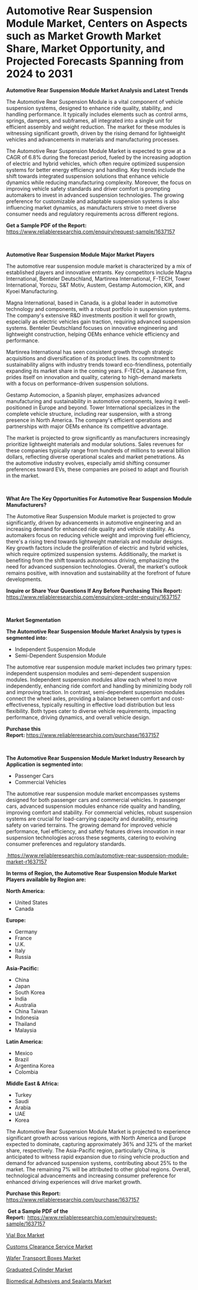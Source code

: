 <p><h1>Automotive Rear Suspension Module Market, Centers on Aspects such as Market Growth Market Share, Market Opportunity, and Projected Forecasts Spanning from 2024 to 2031</h1></p><p><strong>Automotive Rear Suspension Module Market Analysis and Latest Trends</strong></p>
<p><p>The Automotive Rear Suspension Module is a vital component of vehicle suspension systems, designed to enhance ride quality, stability, and handling performance. It typically includes elements such as control arms, springs, dampers, and subframes, all integrated into a single unit for efficient assembly and weight reduction. The market for these modules is witnessing significant growth, driven by the rising demand for lightweight vehicles and advancements in materials and manufacturing processes.</p><p>The Automotive Rear Suspension Module Market is expected to grow at a CAGR of 6.8% during the forecast period, fueled by the increasing adoption of electric and hybrid vehicles, which often require optimized suspension systems for better energy efficiency and handling. Key trends include the shift towards integrated suspension solutions that enhance vehicle dynamics while reducing manufacturing complexity. Moreover, the focus on improving vehicle safety standards and driver comfort is prompting automakers to invest in advanced suspension technologies. The growing preference for customizable and adaptable suspension systems is also influencing market dynamics, as manufacturers strive to meet diverse consumer needs and regulatory requirements across different regions.</p></p>
<p><strong>Get a Sample PDF of the Report:&nbsp;</strong> <a href="https://www.reliableresearchiq.com/enquiry/request-sample/1637157">https://www.reliableresearchiq.com/enquiry/request-sample/1637157</a></p>
<p>&nbsp;</p>
<p><strong>Automotive Rear Suspension Module Major Market Players</strong></p>
<p><p>The automotive rear suspension module market is characterized by a mix of established players and innovative entrants. Key competitors include Magna International, Benteler Deutschland, Martinrea International, F-TECH, Tower International, Yorozu, S&T Motiv, Austem, Gestamp Automocion, KIK, and Kyoei Manufacturing.</p><p>Magna International, based in Canada, is a global leader in automotive technology and components, with a robust portfolio in suspension systems. The company's extensive R&D investments position it well for growth, especially as electric vehicles gain traction, requiring advanced suspension systems. Benteler Deutschland focuses on innovative engineering and lightweight construction, helping OEMs enhance vehicle efficiency and performance.</p><p>Martinrea International has seen consistent growth through strategic acquisitions and diversification of its product lines. Its commitment to sustainability aligns with industry trends toward eco-friendliness, potentially expanding its market share in the coming years. F-TECH, a Japanese firm, prides itself on innovation and quality, catering to high-demand markets with a focus on performance-driven suspension solutions.</p><p>Gestamp Automocion, a Spanish player, emphasizes advanced manufacturing and sustainability in automotive components, leaving it well-positioned in Europe and beyond. Tower International specializes in the complete vehicle structure, including rear suspension, with a strong presence in North America. The company's efficient operations and partnerships with major OEMs enhance its competitive advantage.</p><p>The market is projected to grow significantly as manufacturers increasingly prioritize lightweight materials and modular solutions. Sales revenues for these companies typically range from hundreds of millions to several billion dollars, reflecting diverse operational scales and market penetrations. As the automotive industry evolves, especially amid shifting consumer preferences toward EVs, these companies are poised to adapt and flourish in the market.</p></p>
<p>&nbsp;</p>
<p><strong>What Are The Key Opportunities For Automotive Rear Suspension Module Manufacturers?</strong></p>
<p><p>The Automotive Rear Suspension Module market is projected to grow significantly, driven by advancements in automotive engineering and an increasing demand for enhanced ride quality and vehicle stability. As automakers focus on reducing vehicle weight and improving fuel efficiency, there's a rising trend towards lightweight materials and modular designs. Key growth factors include the proliferation of electric and hybrid vehicles, which require optimized suspension systems. Additionally, the market is benefiting from the shift towards autonomous driving, emphasizing the need for advanced suspension technologies. Overall, the market's outlook remains positive, with innovation and sustainability at the forefront of future developments.</p></p>
<p><strong>Inquire or Share Your Questions If Any Before Purchasing This Report:</strong> <a href="https://www.reliableresearchiq.com/enquiry/pre-order-enquiry/1637157">https://www.reliableresearchiq.com/enquiry/pre-order-enquiry/1637157</a></p>
<p>&nbsp;</p>
<p><strong>Market Segmentation</strong></p>
<p><strong>The Automotive Rear Suspension Module Market Analysis by types is segmented into:</strong></p>
<p><ul><li>Independent Suspension Module</li><li>Semi-Dependent Suspension Module</li></ul></p>
<p><p>The automotive rear suspension module market includes two primary types: independent suspension modules and semi-dependent suspension modules. Independent suspension modules allow each wheel to move independently, enhancing ride comfort and handling by minimizing body roll and improving traction. In contrast, semi-dependent suspension modules connect the wheel axles, providing a balance between comfort and cost-effectiveness, typically resulting in effective load distribution but less flexibility. Both types cater to diverse vehicle requirements, impacting performance, driving dynamics, and overall vehicle design.</p></p>
<p><strong>Purchase this Report:&nbsp;</strong><a href="https://www.reliableresearchiq.com/purchase/1637157">https://www.reliableresearchiq.com/purchase/1637157</a></p>
<p>&nbsp;</p>
<p><strong>The Automotive Rear Suspension Module Market Industry Research by Application is segmented into:</strong></p>
<p><ul><li>Passenger Cars</li><li>Commercial Vehicles</li></ul></p>
<p><p>The automotive rear suspension module market encompasses systems designed for both passenger cars and commercial vehicles. In passenger cars, advanced suspension modules enhance ride quality and handling, improving comfort and stability. For commercial vehicles, robust suspension systems are crucial for load-carrying capacity and durability, ensuring safety on varied terrains. The growing demand for improved vehicle performance, fuel efficiency, and safety features drives innovation in rear suspension technologies across these segments, catering to evolving consumer preferences and regulatory standards.</p></p>
<p><a href="https://www.reliableresearchiq.com/automotive-rear-suspension-module-market-r1637157">&nbsp;https://www.reliableresearchiq.com/automotive-rear-suspension-module-market-r1637157</a></p>
<p><strong>In terms of Region, the Automotive Rear Suspension Module Market Players available by Region are:</strong></p>
<p>
    <p> <strong> North America: </strong>
        <ul>
            <li>United States</li>
            <li>Canada</li>
        </ul>
        </p> 
    <p> <strong> Europe: </strong>
        <ul>
            <li>Germany</li>
            <li>France</li>
            <li>U.K.</li>
            <li>Italy</li>
            <li>Russia</li>
        </ul>
        </p> 
    <p> <strong> Asia-Pacific: </strong>
        <ul>
            <li>China</li>
            <li>Japan</li>
            <li>South Korea</li>
            <li>India</li>
            <li>Australia</li>
            <li>China Taiwan</li>
            <li>Indonesia</li>
            <li>Thailand</li>
            <li>Malaysia</li>
        </ul>
        </p> 
    <p> <strong> Latin America: </strong>
        <ul>
            <li>Mexico</li>
            <li>Brazil</li>
            <li>Argentina Korea</li>
            <li>Colombia</li>
        </ul>
        </p> 
    <p> <strong> Middle East & Africa: </strong>
        <ul>
            <li>Turkey</li>
            <li>Saudi</li>
            <li>Arabia</li>
            <li>UAE</li>
            <li>Korea</li>
        </ul>
    </p>
    </p>
<p><p>The Automotive Rear Suspension Module Market is projected to experience significant growth across various regions, with North America and Europe expected to dominate, capturing approximately 36% and 32% of the market share, respectively. The Asia-Pacific region, particularly China, is anticipated to witness rapid expansion due to rising vehicle production and demand for advanced suspension systems, contributing about 25% to the market. The remaining 7% will be attributed to other global regions. Overall, technological advancements and increasing consumer preference for enhanced driving experiences will drive market growth.</p></p>
<p><strong>Purchase this Report: </strong><a href="https://www.reliableresearchiq.com/purchase/1637157">https://www.reliableresearchiq.com/purchase/1637157</a></p>
<p>&nbsp;<strong>Get a Sample PDF of the Report:&nbsp;&nbsp;</strong><a href="https://www.reliableresearchiq.com/enquiry/request-sample/1637157">https://www.reliableresearchiq.com/enquiry/request-sample/1637157</a></p>
<p><strong></strong></p>
<p><p><a href="https://issuu.com/reportprime-2/docs/vial-box-market-size-2030.pptx_cff59d169a871b">Vial Box Market</a></p><p><a href="https://www.linkedin.com/pulse/insights-customs-clearance-service-market-players-size-geographical-qcojf?trackingId=PN6c1b8wTLOch6ABb6Shjg%3D%3D">Customs Clearance Service Market</a></p><p><a href="https://medium.com/@edmondg3yrtreenfelder8956/global-wafer-transport-boxes-industry-types-applications-market-players-regional-growth-bd24d6b4066b?postPublishedType=repub">Wafer Transport Boxes Market</a></p><p><a href="https://issuu.com/reportprime-2/docs/graduated-cylinder-market-size-2030_f4f72e5eadda15">Graduated Cylinder Market</a></p><p><a href="https://medium.com/@edmondg3yrtreenfelder8956/biomedical-adhesives-and-sealants-market-report-by-product-type-biomedical-adhesives-biomedical-be214e55174e?postPublishedType=repub">Biomedical Adhesives and Sealants Market</a></p></p>